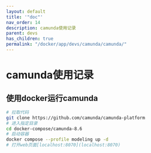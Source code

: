 ```yaml
---
layout: default
title: '"doc"'
nav_order: 14
description: camunda使用记录
parent: devs
has_children: true
permalink: "/docker/app/devs/camunda/camunda/"
---
```


# camunda使用记录

## 使用docker运行camunda

```bash
# 拉取代码
git clone https://github.com/camunda/camunda-platform
# 进入指定目录
cd docker-compose/camunda-8.6
# 启动容器
docker compose --profile modeling up -d
# 打开web页面[localhost:8070](localhost:8070)
```
